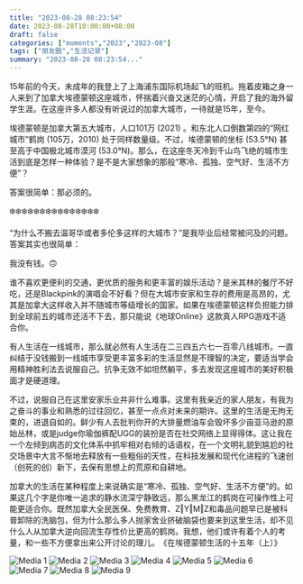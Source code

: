 ```yaml
---
title: "2023-08-28 08:23:54"
date: 2023-08-28T10:00:00+08:00
draft: false
categories: ["moments","2023","2023-08"]
tags: ["朋友圈","生活记录"]
summary: "2023-08-28 08:23:54..."
---
```


15年前的今天，未成年的我登上了上海浦东国际机场起飞的班机。拖着皮箱之身一人来到了加拿大埃德蒙顿这座城市，怀揣着兴奋又迷茫的心情，开启了我的海外留学生涯。在这座许多人都没有听说过的加拿大城市，一待就是15年，至今。

埃德蒙顿是加拿大第五大城市，人口101万 (2021) 。和东北人口倒数第四的“网红城市”鹤岗 (105万，2010) 处于同样数量级。不过，埃德蒙顿的坐标 (53.5°N) 甚至高于中国极北城市漠河 (53.0°N)。那么，在这座冬天冷到千山鸟飞绝的城市​生活到底是怎样一种体验？是不是大家想象的那般“寒冷、孤独、空气好、生活不方便”？

答案很简单：那必须的。

❄️❄️❄️❄️❄️❄️❄️❄️❄️❄️❄️❄️❄️❄️❄️

“为什么不搬去温哥华或者多伦多这样的大城市？”是我毕业后经常被问及的问题。答案其实也很简单：

我没有钱。🙃

谁不喜欢更便利的交通，更优质的服务和更丰富的娱乐活动？是米其林的餐厅不好吃，还是Blackpink的演唱会不好看？但在大城市安家和生存的费用是高昂的，尤其是加拿大这样收入并不随城市等级增长的国家。如果在埃德蒙顿这样负担能力排到全球前五的城市还活不下去，那只能说《地球Online》这款真人RPG游戏不适合你。

有人生活在一线城市，那么就必然有人生活在二三四五六七一百零八线城市。一直纠结于没钱搬到一线城市享受更丰富多彩的生活显然是不理智的决定，要适当学会用精神胜利法去说服自己。抗争无效不如坦然躺平，多去发现这座城市的美好积极面才是硬道理。

不过，说服自己在这里安家乐业并非什么难事。这里有我亲近的家人朋友，有我为之奋斗的事业和熟悉的过往回忆，甚至一点点对未来的期许。这里的生活是无拘无束的，进退自如的。鲜少有人去批判你开的大排量燃油车会毁坏多少亩亚马逊的原始丛林，或是judge你瑜伽裤配UGG的装扮是否在社交网络上显得得体。这让我在一个左倾到病态的文化体系中抓牢相对右倾的话语权，在一个文明礼貌到尴尬的社交场景中大言不惭地去释放有一些粗俗的天性，在科技发展和现代化进程的飞速创（创死的创）新下，去保有思想上的荒原和自耕地。

加拿大的生活在某种程度上来说确实是“寒冷、孤独、空气好、生活不方便”的。如果这几个字是你唯一追求的静水流深宁静致远，那么黑龙江的鹤岗在可操作性上可能更适合你。既然加拿大全民医保、免费教育、Z‖Y‖M‖Z和毒品问题早已是被科普卸除的洗脑包，但为什么那么多人抛家舍业挤破脑袋也要来到这里生活，却不见什么人从加拿大逆向回流生存性价比更高的鹤岗。我想，他们或许有着个人的考量，和一些不方便拿出来公开讨论的理儿。
​
​《在埃德蒙顿生活的十五年（上）》

![Media 1](/Moments/photos/2023-08-28/202308280823540.jpg)
![Media 2](/Moments/photos/2023-08-28/202308280823541.jpg)
![Media 3](/Moments/photos/2023-08-28/202308280823542.jpg)
![Media 4](/Moments/photos/2023-08-28/202308280823543.jpg)
![Media 5](/Moments/photos/2023-08-28/202308280823544.jpg)
![Media 6](/Moments/photos/2023-08-28/202308280823545.jpg)
![Media 7](/Moments/photos/2023-08-28/202308280823546.jpg)
![Media 8](/Moments/photos/2023-08-28/202308280823547.jpg)
![Media 9](/Moments/photos/2023-08-28/202308280823548.jpg)

